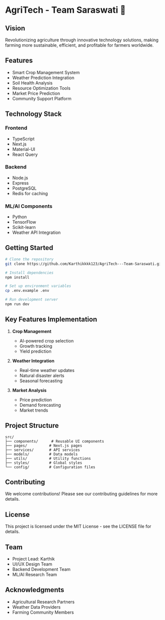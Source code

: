 # AgriTech - Team Saraswati 🌾

## Vision
Revolutionizing agriculture through innovative technology solutions, making farming more sustainable, efficient, and profitable for farmers worldwide.

## Features
- Smart Crop Management System
- Weather Prediction Integration
- Soil Health Analysis
- Resource Optimization Tools
- Market Price Prediction
- Community Support Platform

## Technology Stack
### Frontend
- TypeScript
- Next.js
- Material-UI
- React Query

### Backend
- Node.js
- Express
- PostgreSQL
- Redis for caching

### ML/AI Components
- Python
- TensorFlow
- Scikit-learn
- Weather API Integration

## Getting Started
```bash
# Clone the repository
git clone https://github.com/Karthikkkk123/AgriTech---Team-Saraswati.git

# Install dependencies
npm install

# Set up environment variables
cp .env.example .env

# Run development server
npm run dev
```

## Key Features Implementation
1. **Crop Management**
   - AI-powered crop selection
   - Growth tracking
   - Yield prediction

2. **Weather Integration**
   - Real-time weather updates
   - Natural disaster alerts
   - Seasonal forecasting

3. **Market Analysis**
   - Price prediction
   - Demand forecasting
   - Market trends

## Project Structure
```
src/
├── components/      # Reusable UI components
├── pages/          # Next.js pages
├── services/       # API services
├── models/         # Data models
├── utils/          # Utility functions
├── styles/         # Global styles
└── config/         # Configuration files
```

## Contributing
We welcome contributions! Please see our contributing guidelines for more details.

## License
This project is licensed under the MIT License - see the LICENSE file for details.

## Team
- Project Lead: Karthik
- UI/UX Design Team
- Backend Development Team
- ML/AI Research Team

## Acknowledgments
- Agricultural Research Partners
- Weather Data Providers
- Farming Community Members
